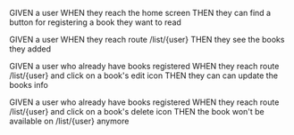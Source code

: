 GIVEN a user
WHEN they reach the home screen 
THEN they can find a button for registering a book they want to read

GIVEN a user
WHEN they reach route /list/{user}
THEN they see the books they added

GIVEN a user who already have books registered
WHEN they reach route /list/{user} and click on a book's edit icon
THEN they can can update the books info

GIVEN a user who already have books registered
WHEN they reach route /list/{user} and click on a book's delete icon
THEN the book won't be available on /list/{user} anymore

